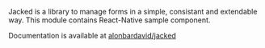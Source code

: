 Jacked is a library to manage forms in a simple, consistant and extendable way.
This module contains React-Native sample component.

Documentation is available at [alonbardavid/jacked](https://github.com/alonbardavid/jacked)
